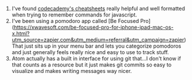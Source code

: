 1. I've found [codecademy's cheatsheets](https://www.codecademy.com/resources/cheatsheets/all) really helpful and well formatted when trying to remember commands for javascript.
2. I've been using a pomodoro app called [Be Focused Pro] (https://xwavesoft.com/be-focused-pro-for-iphone-ipad-mac-os-x.html?utm_source=zapier.com&utm_medium=referral&utm_campaign=zapier) That just sits up in your menu bar and lets you categorize pomodoros and just generally feels really nice and easy to use to track stuff.
3. Atom actually has a built in interface for using git that...I don't know if that counts as a resource but it just makes git commits so easy to visualize and makes writing messages way nicer.
